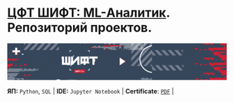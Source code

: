 # [ЦФТ ШИФТ: ML-Аналитик](https://team.cft.ru/start/intensive). Репозиторий проектов.

![logo-wide](logo-wide.jpeg)

**ЯП:** `Python`, `SQL` | 
**IDE:** `Jupyter Notebook` |
**Certificate**: [`PDF`](https://github.com/reekuu/ds_shift/blob/main/certificate.pdf) |
